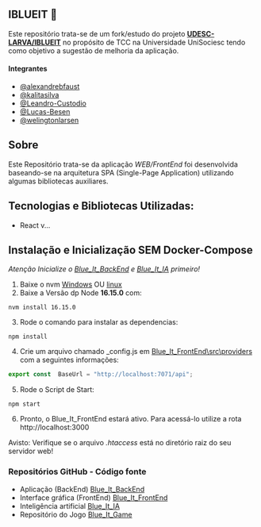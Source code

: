 ## IBLUEIT 🐬
Este repositório trata-se de um fork/estudo do projeto **[UDESC-LARVA/IBLUEIT](https://github.com/UDESC-LARVA/IBLUEIT)** no propósito de TCC na Universidade UniSociesc tendo como objetivo a sugestão de melhoria da aplicação.

#### Integrantes
- [@alexandrebfaust](https://github.com/alexandrebfaust) 
- [@kalitasilva](https://github.com/kalitasilva) 
- [@Leandro-Custodio](https://github.com/Leandro-Custodio) 
- [@Lucas-Besen](https://github.com/Lucas-Besen) 
- [@welingtonlarsen](https://github.com/welingtonlarsen) 

## Sobre
Este Repositório trata-se da aplicação *WEB/FrontEnd* foi desenvolvida baseando-se na arquitetura SPA (Single-Page Application) utilizando algumas bibliotecas auxiliares.

## Tecnologias e Bibliotecas Utilizadas:
- React v...

## Instalação e Inicialização SEM Docker-Compose
*Atenção Inicialize o [Blue_It_BackEnd](https://github.com/unisocisec/Blue_It_BackEnd) e [Blue_It_IA](https://github.com/unisocisec/Blue_It_IA) primeiro!*
1. Baixe o nvm [Windows](https://github.com/coreybutler/nvm-windows/releases) OU [linux](https://github.com/nvm-sh/nvm)
2. Baixe a Versão dp Node <strong>16.15.0</strong> com:
```
nvm install 16.15.0
```
3. Rode o comando para instalar as dependencias:
```
npm install
```
4. Crie um arquivo chamado _config.js em [Blue_It_FrontEnd\src\providers](https://github.com/unisocisec/Blue_It_FrontEnd/tree/master/src/providers) com a seguintes informações:
```javascript
export const  BaseUrl = "http://localhost:7071/api";
```
5. Rode o Script de Start:
```
npm start
```
6. Pronto, o Blue_It_FrontEnd estará ativo. Para acessá-lo utilize a rota http://localhost:3000

Avisto: Verifique se o arquivo *.htaccess* está no diretório raiz do seu servidor web!

### Repositórios GitHub - Código fonte
- Aplicação (BackEnd) [Blue_It_BackEnd](https://github.com/unisocisec/Blue_It_BackEnd)
- Interface gráfica (FrontEnd) [Blue_It_FrontEnd](https://github.com/unisocisec/blue_It_front)
- Inteligência artificial [Blue_It_IA](https://github.com/unisocisec/Blue_It_IA)
- Repositório do Jogo [Blue_It_Game](https://github.com/unisocisec/Blue_It_Game)
